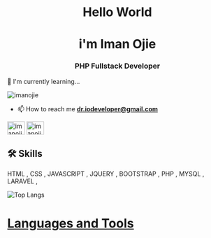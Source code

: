 <h1 align="center">Hello World</h1>
<h1 align="center">i'm Iman Ojie</h1>
<h3 align="center">PHP Fullstack Developer</h3>

🧠 I'm currently learning...

<p align="left"> <img src="https://komarev.com/ghpvc/?username=imanojie&label=Profile%20views&color=0e75b6&style=flat" alt="imanojie" /> </p>

- 📫 How to reach me **dr.iodeveloper@gmail.com**

<p align="left">


<a href="https://linkedin.com/in/iman-ojie/" target="blank"><img align="center" src="https://raw.githubusercontent.com/rahuldkjain/github-profile-readme-generator/master/src/images/icons/Social/linked-in-alt.svg" alt="imanojie" height="30" width="40" /></a>
<a href="https://stackoverflow.com/users/21984623/imanojie" target="blank"><img align="center" src="https://raw.githubusercontent.com/rahuldkjain/github-profile-readme-generator/master/src/images/icons/Social/stack-overflow.svg" alt="imanojie" height="30" width="40" /></a>

## 🛠 Skills
HTML , CSS , JAVASCRIPT , JQUERY , BOOTSTRAP , PHP , MYSQL , LARAVEL , 

![Top Langs](https://github-readme-stats.vercel.app/api/top-langs/?username=imanojie&layout=compact&theme=transparent)

<h1> <a href="https://imanojie.github.io/introduction/" target="_blank" >Languages and Tools</a> </h1>
